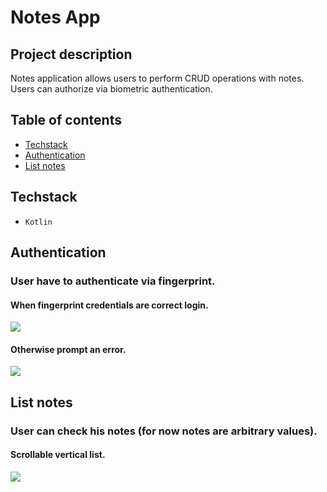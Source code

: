 # Notes App

## Project description

Notes application allows users to perform CRUD operations with notes.
Users can authorize via biometric authentication.

## Table of contents

- [Techstack](#techstack)
- [Authentication](#authentication)
- [List notes](#list-notes)

## Techstack

- `Kotlin`

## Authentication

### User have to authenticate via fingerprint.

#### When fingerprint credentials are correct login.

<img src="https://media.giphy.com/media/ErwkBYlsnB13AjFNp3/giphy.gif">

<br />

#### Otherwise prompt an error.

<img src="https://media.giphy.com/media/sVQkxBfwfwoEsKUoCR/giphy.gif">

## List notes

### User can check his notes (for now notes are arbitrary values).

#### Scrollable vertical list.

<img src="https://media.giphy.com/media/reR0NdOKUALXHjvLPJ/giphy.gif">
